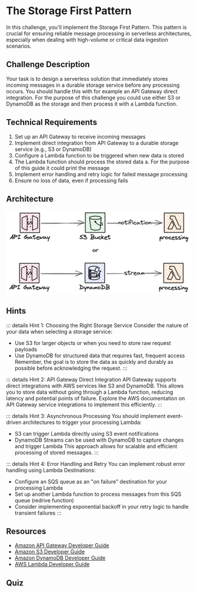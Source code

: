 <script setup>
import Quiz from "../../../components/Quiz.vue"
</script>

# The Storage First Pattern

In this challenge, you'll implement the Storage First Pattern. This pattern is crucial for ensuring reliable message processing in serverless architectures, especially when dealing with high-volume or critical data ingestion scenarios.

## Challenge Description

Your task is to design a serverless solution that immediately stores incoming messages in a durable storage service before any processing occurs. You should handle this with for example an API Gateway direct integration. For the purpose of this challenge you could use either S3 or DynamoDB as the storage and then process it with a Lambda function.

## Technical Requirements

1. Set up an API Gateway to receive incoming messages
2. Implement direct integration from API Gateway to a durable storage service (e.g., S3 or DynamoDB)
3. Configure a Lambda function to be triggered when new data is stored
4. The Lambda function should process the stored data
  a. For the purpose of this guide it could print the message
5. Implement error handling and retry logic for failed message processing
6. Ensure no loss of data, even if processing fails

## Architecture

![Architecture Diagram](./storage-first.png)

## Hints

::: details Hint 1: Choosing the Right Storage Service
Consider the nature of your data when selecting a storage service:
- Use S3 for larger objects or when you need to store raw request payloads
- Use DynamoDB for structured data that requires fast, frequent access
Remember, the goal is to store the data as quickly and durably as possible before acknowledging the request.
:::

::: details Hint 2: API Gateway Direct Integration
API Gateway supports direct integrations with AWS services like S3 and DynamoDB. This allows you to store data without going through a Lambda function, reducing latency and potential points of failure. Explore the AWS documentation on API Gateway service integrations to implement this efficiently.
:::

::: details Hint 3: Asynchronous Processing
You should implement event-driven architectures to trigger your processing Lambda:
- S3 can trigger Lambda directly using S3 event notifications
- DynamoDB Streams can be used with DynamoDB to capture changes and trigger Lambda
This approach allows for scalable and efficient processing of stored messages.
:::

::: details Hint 4: Error Handling and Retry
You can implement robust error handling using Lambda Destinations:
- Configure an SQS queue as an "on failure" destination for your processing Lambda
- Set up another Lambda function to process messages from this SQS queue (redrive function)
- Consider implementing exponential backoff in your retry logic to handle transient failures
:::

## Resources

- [Amazon API Gateway Developer Guide](https://docs.aws.amazon.com/apigateway/latest/developerguide/welcome.html)
- [Amazon S3 Developer Guide](https://docs.aws.amazon.com/AmazonS3/latest/dev/Welcome.html)
- [Amazon DynamoDB Developer Guide](https://docs.aws.amazon.com/amazondynamodb/latest/developerguide/Introduction.html)
- [AWS Lambda Developer Guide](https://docs.aws.amazon.com/lambda/latest/dg/welcome.html)

## Quiz

<Quiz 
  question="What is the main benefit of the Storage First Pattern?"
  :answers="['Faster message processing', 'Guaranteed message delivery', 'Reduced costs', 'Simplified architecture']"
  :correctAnswer="1"
  :answerInfo="[
    'While it can potentially improve processing speed in some scenarios, this is not the main benefit of the Storage First Pattern.',
    'Correct! The Storage First Pattern ensures that messages are stored durably before processing, guaranteeing that no messages are lost even if processing fails.',
    'While it can potentially reduce costs in some scenarios, this is not the main benefit of the Storage First Pattern.',
    'The Storage First Pattern may actually add some complexity to the architecture, but the benefits often outweigh this.'
    ]"
/>

<Quiz 
  question="What AWS feature can be used to automatically trigger a Lambda function when a new object is added to S3?"
  :answers="['S3 Event Notifications', 'S3 Lifecycle Policies', 'S3 Replication', 'S3 Versioning']"
  :correctAnswer="0"
  :answerInfo="[
    'Correct! S3 Event Notifications can be configured to automatically trigger a Lambda function when new objects are added to a bucket.',
    'S3 Lifecycle Policies are used for managing the lifecycle of objects in S3, not for triggering Lambda functions.',
    'S3 Replication is used for copying objects between buckets, not for triggering Lambda functions.',
    'S3 Versioning is used for keeping multiple versions of an object, not for triggering Lambda functions.'
    ]"
/>

<Quiz 
  question="Which feature of DynamoDB can be used to trigger a Lambda function when data is added or modified?"
  :answers="['DynamoDB Accelerator (DAX)', 'DynamoDB Streams', 'DynamoDB Global Tables', 'DynamoDB Transactions']"
  :correctAnswer="1"
  :answerInfo="[
  'DAX is an in-memory cache for DynamoDB, not a triggering mechanism.',
  'Correct! DynamoDB Streams can capture table activity and trigger Lambda functions in response to data modifications.',
  'Global Tables is a multi-region replication feature, not related to triggering Lambda functions.',
  'Transactions ensure the atomicity of operations but don\'t provide a mechanism for triggering Lambda functions.'
  ]"
/>

<Quiz 
  question="In the context of Lambda redrive for error handling, what does 'exponential backoff' refer to?"
  :answers="['Increasing the Lambda function timeout exponentially', 'Reducing the number of retries exponentially', 'Increasing the delay between retry attempts', 'Exponentially increasing the Lambda memory allocation']"
  :correctAnswer="2"
  :answerInfo="[
  'Exponential backoff doesn\'t involve changing the Lambda function timeout.',
  'Exponential backoff actually involves increasing, not reducing, something related to retries.',
  'Correct! Exponential backoff refers to progressively increasing the delay between retry attempts. This helps to avoid overwhelming the system and allows time for transient issues to resolve.',
  'Exponential backoff doesn\'t involve changing the Lambda memory allocation.'
  ]"
/>
